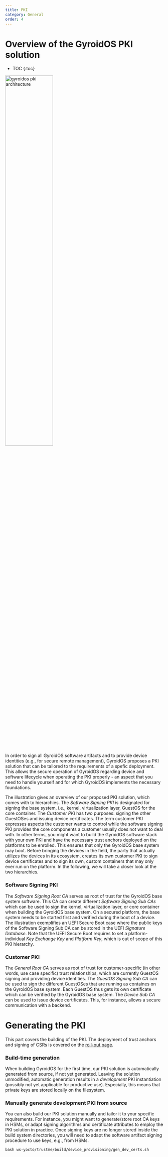 ```yaml
---
title: PKI
category: General
order: 4
---
```



# Overview of the GyroidOS PKI solution
- TOC
{:toc}
<img alt="gyroidos pki architecture" src="../img/pki_trustm3.png" width="55%">

In order to sign all GyroidOS software artifacts and to provide device identities (e.g., for secure remote
management), GyroidOS proposes a PKI solution that can be tailored to the requirements of a spefic
deployment. This allows the secure operation of GyroidOS regarding device and software lifecycle when
operating the PKI properly - an aspect that you need to handle yourself and for which GyroidOS implements the
necessary foundations.

The illustration gives an overview of our proposed PKI solution, which comes with to hierarchies.
The _Software Signing PKI_ is designated for signing the base system, i.e., kernel, virtualization layer,
GuestOS for the core container.
The _Customer PKI_ has two purposes: signing the other GuestOSes and issuing device certificates.
The term customer PKI expresses aspects the customer wants to control while the software
signing PKI provides the core components a customer usually does not want to deal with.
In other terms, you might want to build the GyroidOS software stack with your own PKI and have the necessary
trust anchors deployed on the platforms to be enrolled. This ensures that only the GyroidOS base system may
boot. Before bringing the devices in the field, the party that actually utilizes the devices in its ecosystem,
creates its own customer PKI to sign device certificates and to sign its own, custom containers that may
only ever run on the platform.
In the following, we will take a closer look at the two hierarchies.

### Software Signing PKI

The _Software Signing Root CA_ serves as root of trust for the GyroidOS base system software.
This CA can create different _Software Signing Sub CAs_ which can be used to sign the kernel, virtualization
layer, or core container when building the GyroidOS base system.
On a secured platform, the base system needs to be started first and verified during the boot of a device.
The illustration exemplifies an UEFI Secure Boot case where the public keys of the Software Signing Sub CA can
be stored in the UEFI _Signature Database_. Note that the UEFI Secure Boot requires to set a platform-individual
_Key Exchange Key_ and _Platform Key_, which is out of scope of this PKI hierarchy.

### Customer PKI

The _General Root CA_ serves as root of trust for customer-specific (in other words, use case specific) trust
relationships, which are currently GuestOS signing and providing device identities.
The _GuestOS Signing Sub CA_ can be used to sign the different GuestOSes that are running as containes on the
GyroidOS base system. Each GuestOS thus gets its own certificate which can be verified by the GyroidOS base
system.
The _Device Sub CA_ can be used to issue device certificates. This, for instance, allows a secure
communication with a backend.

# Generating the PKI

This part covers the building of the PKI. The deployment of trust anchors and signing of CSRs is covered on
the [roll-out page](/operate/provisioning).

### Build-time generation 

When building GyroidOS for the first time, our PKI solution is automatically generated
from source, if not yet generated. Leaving the solution unmodified, automatic generation
results in a _development_ PKI instantiation (possibly not yet applicable for productive use).
Especially, this means that private keys are stored locally on the filesystem.

### Manually generate development PKI from source

You can also build our PKI solution manually and tailor it to your specific requirements.
For instance, you might want to generate/store root CA keys in HSMs, or adapt signing algorithms and
certificate attributes to employ the PKI solution in practice. Once signing keys are no longer stored inside
the build system directories, you will need to adapt the software artifact signing procedure to use keys,
e.g., from HSMs.

```
bash ws-yocto/trustme/build/device_provisioning/gen_dev_certs.sh
```
